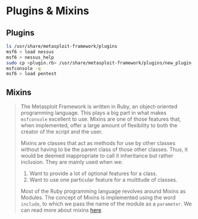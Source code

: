 # Plugins & Mixins

## Plugins

```bash
ls /usr/share/metasploit-framework/plugins
msf6 > load nessus
msf6 > nessus_help
sudo cp <plugin.rb> /usr/share/metasploit-framework/plugins/new_plugin.rb
msfconsole -q
msf6 > load pentest
```

## Mixins

> The Metasploit Framework is written in Ruby, an object-oriented programming language. This plays a big part in what makes `msfconsole` excellent to use. Mixins are one of those features that, when implemented, offer a large amount of flexibility to both the creator of the script and the user.
>
> Mixins are classes that act as methods for use by other classes without having to be the parent class of those other classes. Thus, it would be deemed inappropriate to call it inheritance but rather inclusion. They are mainly used when we:
>
> 1. Want to provide a lot of optional features for a class.
> 2. Want to use one particular feature for a multitude of classes.
>
> Most of the Ruby programming language revolves around Mixins as Modules. The concept of Mixins is implemented using the word `include`, to which we pass the name of the module as a `parameter`. We can read more about mixins [here](https://en.wikibooks.org/wiki/Metasploit/UsingMixins).



